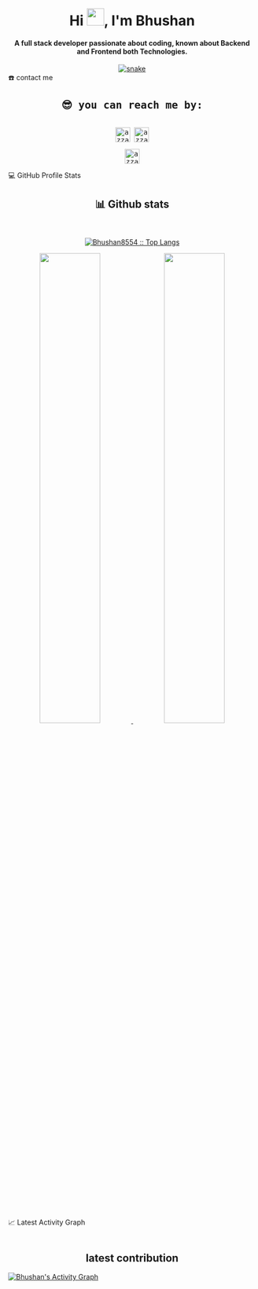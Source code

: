 
<div align="center">
<h1 align="center">Hi <img width="35" src="https://media.tenor.com/NBb2bWHMyjQAAAAi/waving-hand-people.gif">, I'm Bhushan</h1>
<h4 align="center">A full stack developer passionate about coding, known about Backend and Frontend both Technologies.</h4>
</div>

<div align="center">
  <a href="https://bhushan8554.github.io/">
  <img  src="https://github.com/bhushan8554/bhushan8554/blob/main/resources/img/grid-snake.svg"
       alt="snake" /></a>
</div>

<!-- <details> -->
  <summary>☎️ contact me</summary>
<div>
  <samp>
    <h2 align="center">😎 you can reach me by:</h2>
    <p align="center">
      <br/>
      <a href="https://www.linkedin.com/in/bhushan-taru-b973a1160/" target="blank"><img align="center"
         src="https://img.shields.io/badge/linkedin-%231DA1F2.svg?style=for-the-badge&logo=linkedin&logoColor=white"
         alt="azzar" height="30"/></a>
      <a href="mailto:bhushantaru4297@gmail.com" target="blank"><img align="center"
         src="https://img.shields.io/badge/gmail-EA4335.svg?style=for-the-badge&logo=gmail&logoColor=white"
         alt="azzar" height="30"/></a>
    </p>
  <p align="center">
      <a href="https://bhushan8554.github.io" target="blank"><img align="center"
         src="https://img.shields.io/badge/portfolio-%23E4405F.svg?style=for-the-badge&logo=Github&logoColor=white"
         alt="azzar" height="30"/></a>
      <br>
    </p>
  </samp>
</div>
<!-- </details> -->
<!-- 
<details>
  <summary>🧮 about</summary>
<div>
<h2 align="center">🧮 About this Account</h2>
 <p align="center">
  <a href="github.com/bhushan8554" target="blank"><img align="center" 
     src="https://komarev.com/ghpvc/?username=bhushan8554&style=for-the-badge&label=PROFILE+VIEWS"
     alt="views count" /></a>
  <a href="https://1999azzar.github.io/1999AZZAR/"><img align="center" 
     src="https://img.shields.io/website?down_message=offline&style=for-the-badge&up_message=online&url=https%3A%2F%2F1999azzar.github.io%2F1999AZZAR%2F"
     alt="website" /></a>
  </p>
  <p align="center">
  <a href="github.com/1999AZZAR" target="blank"><img align="center" 
     src="https://img.shields.io/github/license/1999AZZAR/1999AZZAR?color=purple&style=for-the-badge"
     alt="lisense" /></a>
  <a href="github.com/1999AZZAR" target="blank"><img align="center" 
     src="https://github.com/1999AZZAR/1999AZZAR/actions/workflows/pages/pages-build-deployment/badge.svg"
     alt="page built"/></a>
 </p>
</div>
</details> -->
<!-- 
https://github-readme-stats.vercel.app/api?username=bhushan8554&count_private=true&show_icons=true&bg_color=353535&text_color=faebd7&icon_color=faebd7&title_color=faebd7&hide_border=true -->

<!-- <details>  -->
  <summary>💻 GitHub Profile Stats</summary>
  <div>
    <h2 align="center"> 📊 Github stats </h2>
      <br/>
        <p align="center">
          <a href="https://github.com/Bhushan8554/">
          <img src="https://github-readme-stats.vercel.app/api/top-langs/?username=bhushan8554&theme=blueberry&hide_border=true&count_private=true&layout=compact" alt="Bhushan8554 :: Top Langs" /></a>
        </p>
        <p align="center">
          <a href="https://github.com/bhushan8554/">
          <img width="49.5%" src="https://github-readme-stats.vercel.app/api?username=bhushan8554&count_private=true&show_icons=true&theme=blueberry&hide_border=true" />
          <img width="49.5%" src="https://github-readme-streak-stats.herokuapp.com/?user=bhushan8554&theme=blueberry&hide_border=true&count_private=true" />
          </a>
       </p>
     <br>
  </div>    
<!-- </details> -->

<!-- <details> -->
  <summary>📈 Latest Activity Graph</summary>
  <br/>
  <h2 align="center"> latest contribution </h2>
<a href="https://github.com/Bhushan8554"><img alt="Bhushan's Activity Graph" src="https://github-readme-activity-graph.cyclic.app/graph?username=bhushan8554&bg_color=242938&color=81a9fe&line=00E676&point=81a9fe&hide_border=true&count_private=true" /></a>
<!-- </details> -->

